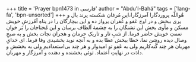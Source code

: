 +++
title = 'Prayer bpn1473 in فارسی'
author = "Abdu'l-Bahá"
tags = ['lang-fa', 'bpn-unsorted']
+++
هُواللّه
پروردگارا آمرزگارا،این مُرغان  شکسته پرند  بال و پری ببخش و در اوج عَفو و غُفران پرواز ده و این بیچارگان را در پناهِ آمُرزشِ خویش مسکن و مأوی بخش این تشنگانِ را به چشمۀ اَلطاف برسان و این مُحتاجان را بَر خوانِ نعمتِ خویش حاضر فرما. از شبِ تار و تاریکِ حرمان و هجران نجات بخش و به صبحِ وصال دیده روشن نما، خطا ببخش عطا بده و به آنچه نوید بخشیدی وفا فرما. ای خدایِ مهربان هر چند گُنه‌کاریم ولی به عَفو تو امیدوار و هر چند بی‌استعدادیم ولی به بخشش و دادَت در نهایتِ اعتماد. توئی بخشنده و دهنده و آمرزگار و مهربان.
